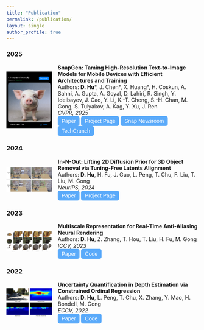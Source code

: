 ```yaml
---
title: "Publication"
permalink: /publication/
layout: single
author_profile: true
---
```


### 2025
<div style="display: flex; align-items: center; width: 100%;">
  <img src="../assets/images/publication_snapgen.png" alt="SnapGen Publication Image" style="width: 120px; height: auto; margin-right: 15px;"/>
  <div>
    <strong>SnapGen: Taming High-Resolution Text-to-Image Models for Mobile Devices with Efficient Architectures and Training</strong> <br> 
    Authors: <strong>D. Hu</strong>*, J. Chen*, X. Huang*, H. Coskun, A. Sahni, A. Gupta, A. Goyal, D. Lahiri, R. Singh, Y. Idelbayev, J. Cao, Y. Li, K.-T. Cheng, S.-H. Chan, M. Gong, S. Tulyakov, A. Kag, Y. Xu, J. Ren<br>  
    <em>CVPR, 2025</em> <br> 
    <a href="https://arxiv.org/pdf/2412.09619" target="_blank" style="text-decoration: none;">
      <button style="padding: 5px 10px; font-size: 14px; cursor: pointer; background-color:rgb(90, 170, 250); color: white; border: none; border-radius: 5px;">
        Paper
      </button>
    </a>
    <a href="https://snap-research.github.io/snapgen/" target="_blank" style="text-decoration: none;">
      <button style="padding: 5px 10px; font-size: 14px; cursor: pointer; background-color:rgb(90, 170, 250); color: white; border: none; border-radius: 5px;">
        Project Page
      </button>
    </a>
    <a href="https://newsroom.snap.com/ai-text-to-image-model-for-mobile-devices" target="_blank" style="text-decoration: none;">
      <button style="padding: 5px 10px; font-size: 14px; cursor: pointer; background-color:rgb(90, 170, 250); color: white; border: none; border-radius: 5px;">
        Snap Newsroom
      </button>
    </a>
    <a href="https://techcrunch.com/2025/02/04/snap-unveils-ai-text-to-image-model-for-mobile-devices" target="_blank" style="text-decoration: none;">
      <button style="padding: 5px 10px; font-size: 14px; cursor: pointer; background-color:rgb(90, 170, 250); color: white; border: none; border-radius: 5px;">
        TechCrunch
      </button>
    </a>
  </div>
</div>

### 2024
<div style="display: flex; align-items: center; width: 100%;">
  <img src="../assets/images/publication_innout.png" alt="In-N-Out Publication Image" style="width: 120px; height: auto; margin-right: 15px;"/>
  <div>
    <strong>In-N-Out: Lifting 2D Diffusion Prior for 3D Object Removal via Tuning-Free Latents Alignment</strong> <br> 
    Authors: <strong>D. Hu</strong>, H. Fu, J. Guo, L. Peng, T. Chu, F. Liu, T. Liu, M. Gong  <br>
    <em>NeurIPS, 2024</em> <br> 
    <a href="https://openreview.net/pdf?id=gffaYDu9mM" target="_blank" style="text-decoration: none;">
      <button style="padding: 5px 10px; font-size: 14px; cursor: pointer; background-color:rgb(90, 170, 250); color: white; border: none; border-radius: 5px;">
        Paper
      </button>
    </a>
    <a href="https://timmy11hu.github.io/3dor.github.io/" target="_blank" style="text-decoration: none;">
      <button style="padding: 5px 10px; font-size: 14px; cursor: pointer; background-color:rgb(90, 170, 250); color: white; border: none; border-radius: 5px;">
        Project Page
      </button>
    </a>
  </div>
</div>

### 2023
<div style="display: flex; align-items: center; width: 100%;">
  <img src="../assets/images/publication_mipvog.png" alt="Multiscale Representation Publication Image" style="width: 120px; height: auto; margin-right: 15px;"/>
  <div>
    <strong>Multiscale Representation for Real-Time Anti-Aliasing Neural Rendering</strong> <br> 
    Authors: <strong>D. Hu</strong>, Z. Zhang, T. Hou, T. Liu, H. Fu, M. Gong <br> 
    <em>ICCV, 2023</em><br>  
    <a href="https://openaccess.thecvf.com/content/ICCV2023/papers/Hu_Multiscale_Representation_for_Real-Time_Anti-Aliasing_Neural_Rendering_ICCV_2023_paper.pdf" target="_blank" style="text-decoration: none;">
      <button style="padding: 5px 10px; font-size: 14px; cursor: pointer; background-color:rgb(90, 170, 250); color: white; border: none; border-radius: 5px;">
        Paper
      </button>
    </a>
    <a href="https://github.com/timmy11hu/Mip-VoG" target="_blank" style="text-decoration: none;">
      <button style="padding: 5px 10px; font-size: 14px; cursor: pointer; background-color:rgb(90, 170, 250); color: white; border: none; border-radius: 5px;">
        Code
      </button>
    </a>
  </div>
</div>

### 2022
<div style="display: flex; align-items: center; width: 100%;">
  <img src="../assets/images/publication_conor.png" alt="Uncertainty Quantification Publication Image" style="width: 120px; height: auto; margin-right: 15px;"/>
  <div>
    <strong>Uncertainty Quantification in Depth Estimation via Constrained Ordinal Regression</strong> <br> 
    Authors: <strong>D. Hu</strong>, L. Peng, T. Chu, X. Zhang, Y. Mao, H. Bondell, M. Gong  <br>
    <em>ECCV, 2022</em> <br> 
    <a href="https://www.ecva.net/papers/eccv_2022/papers_ECCV/papers/136620229.pdf" target="_blank" style="text-decoration: none;">
      <button style="padding: 5px 10px; font-size: 14px; cursor: pointer; background-color:rgb(90, 170, 250); color: white; border: none; border-radius: 5px;">
        Paper
      </button>
    </a>
    <a href="https://github.com/timmy11hu/ConOR" target="_blank" style="text-decoration: none;">
      <button style="padding: 5px 10px; font-size: 14px; cursor: pointer; background-color:rgb(90, 170, 250); color: white; border: none; border-radius: 5px;">
        Code
      </button>
    </a>
  </div>
</div>

